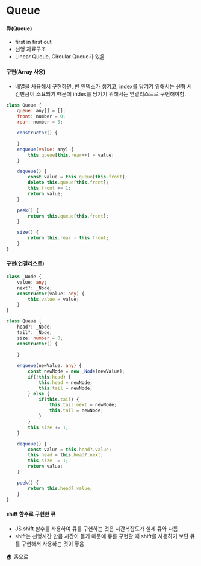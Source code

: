# Queue

#### 큐(Queue)
- first in first out
- 선형 자료구조
- Linear Queue, Circular Queue가 있음

#### 구현(Array 사용)
- 배열을 사용해서 구현하면, 빈 인덱스가 생기고, index를 당기기 위해서는 선형 시간만큼이 소요되기 때문에 index를 당기기 위해서는 연결리스트로 구현해야함.

```javascript
class Queue {
    queue: any[] = [];
    front: number = 0;
    rear: number = 0;

    constructor() {

    }
    enqueue(value: any) {
        this.queue[this.rear++] = value;
    }

    dequeue() {
        const value = this.queue[this.front];
        delete this.queue[this.front];
        this.front += 1;
        return value;
    }

    peek() {
        return this.queue[this.front];
    }

    size() {
        return this.rear - this.front;
    }
}

```

#### 구현(연결리스트)
```typescript
class _Node {
    value: any;
    next?: _Node;
    constructor(value: any) {
        this.value = value;
    }
}

class Queue {
    head?: _Node;
    tail?: _Node;
    size: number = 0;
    constructor() {

    }
    
    enqueue(newValue: any) {
        const newNode = new _Node(newValue);
        if(!this.head) {
            this.head = newNode;
            this.tail = newNode;
        } else {
            if(this.tail) {
                this.tail.next = newNode;
                this.tail = newNode;
            }
        }
        this.size += 1;
    }

    dequeue() {
        const value = this.head?.value;
        this.head = this.head?.next;
        this.size -= 1;
        return value;
    }

    peek() {
        return this.head?.value;
    }
}
```

#### shift 함수로 구현한 큐
- JS shift 함수를 사용하여 큐를 구현하는 것은 시간복잡도가 실제 큐와 다름
- shift는 선형시간 만큼 시간이 들기 때문에 큐를 구현할 때 shift를 사용하기 보단 큐를 구현해서 사용하는 것이 좋음


[🏠 홈으로](/README.md) 